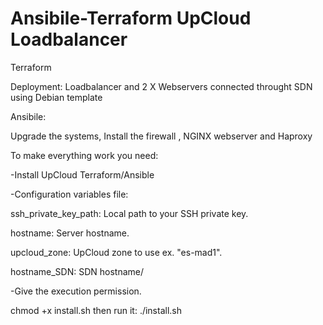 # Ansibile-Terraform UpCloud Loadbalancer

Terraform 

Deployment: Loadbalancer and 2 X Webservers connected throught SDN using Debian template


Ansibile:

Upgrade the systems, Install the firewall , NGINX webserver and Haproxy  




To make everything work you need:

-Install UpCloud Terraform/Ansible 



-Configuration variables file:

ssh_private_key_path: 	Local path to your SSH private key.

hostname: 	Server hostname.

upcloud_zone: 	UpCloud zone to use ex. "es-mad1".  

hostname_SDN: SDN hostname/



-Give the execution permission.

chmod +x install.sh
then run it:
./install.sh

 
 
